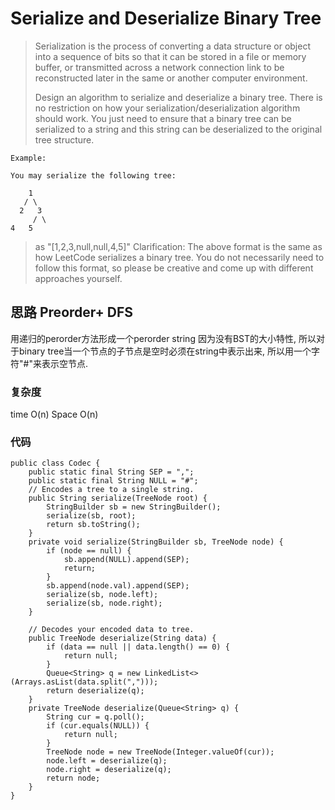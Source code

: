 # Serialize and Deserialize Binary Tree
> Serialization is the process of converting a data structure or object into a sequence of bits so that it can be stored in a file or memory buffer, or transmitted across a network connection link to be reconstructed later in the same or another computer environment.
> 
> Design an algorithm to serialize and deserialize a binary tree. There is no restriction on how your serialization/deserialization algorithm should work. You just need to ensure that a binary tree can be serialized to a string and this string can be deserialized to the original tree structure.

	Example: 
	
	You may serialize the following tree:
	
	    1
	   / \
	  2   3
	     / \
    4   5
> 
> as "[1,2,3,null,null,4,5]"
> Clarification: The above format is the same as how LeetCode serializes a binary tree. You do not necessarily need to follow this format, so please be creative and come up with different approaches yourself.

## 思路 Preorder+ DFS
用递归的perorder方法形成一个perorder string
因为没有BST的大小特性, 所以对于binary tree当一个节点的子节点是空时必须在string中表示出来, 所以用一个字符"#"来表示空节点. 
### 复杂度
time O(n) Space O(n)
### 代码
```
public class Codec {
    public static final String SEP = ",";
    public static final String NULL = "#";
    // Encodes a tree to a single string.
    public String serialize(TreeNode root) {
        StringBuilder sb = new StringBuilder();
        serialize(sb, root);
        return sb.toString();
    }
    private void serialize(StringBuilder sb, TreeNode node) {
        if (node == null) {
            sb.append(NULL).append(SEP);
            return;
        }
        sb.append(node.val).append(SEP);
        serialize(sb, node.left);
        serialize(sb, node.right);
    }

    // Decodes your encoded data to tree.
    public TreeNode deserialize(String data) {
        if (data == null || data.length() == 0) {
            return null;
        }
        Queue<String> q = new LinkedList<>(Arrays.asList(data.split(",")));
        return deserialize(q);
    }
    private TreeNode deserialize(Queue<String> q) {
        String cur = q.poll();
        if (cur.equals(NULL)) {
            return null;
        }
        TreeNode node = new TreeNode(Integer.valueOf(cur));
        node.left = deserialize(q);
        node.right = deserialize(q);
        return node;
    }
}

```